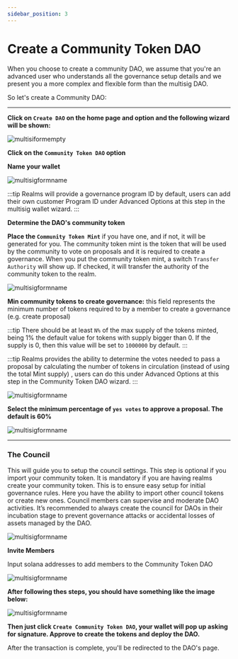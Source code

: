 ```yaml
---
sidebar_position: 3
---
```


# Create a Community Token DAO

When you choose to create a community DAO, we assume that you're an advanced user who understands all the governance setup details and we present you a more complex and flexible form than the multisig DAO.

So let's create a Community DAO:

---

**Click on `Create DAO` on the home page and option and the following wizard will be shown:**

![multisiformempty](https://user-images.githubusercontent.com/22420711/178862160-75a2bd5a-133e-47a2-a487-9b7ad6f66137.png)

**Click on the `Community Token DAO` option**

**Name your wallet**

![multisigformname](https://user-images.githubusercontent.com/22420711/179025138-518b96aa-64cb-430f-a597-7ba22a369bb8.png)

:::tip
Realms will provide a governance program ID by default, users can add their own customer Program ID under Advanced Options at this step in the multisig wallet wizard.
:::

**Determine the DAO's community token**

**Place the `Community Token Mint`** if you have one, and if not, it will be generated for you. The community token mint is the token that will be used by the community to vote on proposals and it is required to create a governance.
    When you put the community token mint, a switch `Transfer Authority` will show up. If checked, it will transfer the authority of the community token to the realm.

![multisigformname](https://user-images.githubusercontent.com/22420711/179033113-bfb2f48a-f1c8-403d-9c35-07b3029dbd4c.png)

**Min community tokens to create governance:** this field represents the minimum number of tokens required to by a member to create a governance (e.g. create proposal)

:::tip
There should be at least `N%` of the max supply of the tokens minted, being 1% the default value for tokens with supply bigger than 0. If the supply is 0, then this value will be set to `1000000` by default.
:::

:::tip
Realms provides the ability to determine the votes needed to pass a proposal by calculating the number of tokens in circulation (instead of using the total Mint supply) , users can do this under Advanced Options at this step in the Community Token DAO wizard.
:::

![multisigformname](https://user-images.githubusercontent.com/22420711/179033254-4917cd81-c931-40bb-9858-1a01a1cb917e.png)

**Select the minimum percentage of `yes votes` to approve a proposal. The default is 60%**

![multisigformname](https://user-images.githubusercontent.com/22420711/179034017-03bd93cf-2c46-4601-9af9-6cb4e8c9489d.png)

---

### The Council

This will guide you to setup the council settings. This step is optional if you import your community token. It is mandatory if you are having realms create your community token. This is to ensure easy setup for initial governance rules. Here you have the ability to import other council tokens or create new ones. Council members can supervise and moderate DAO activities. It’s recommended to always create the council for DAOs in their incubation stage to prevent governance attacks or accidental losses of assets managed by the DAO.

![multisigformname](https://user-images.githubusercontent.com/22420711/179035193-1a3cca8e-4c23-469b-9cd0-a8132ac6c32c.png)

**Invite Members**

Input solana addresses to add members to the Community Token DAO

![multisigformname](https://user-images.githubusercontent.com/22420711/179035734-95c36450-c0c9-416d-9947-a40c715b43fa.png)

**After following thes steps, you should have something like the image below:**

![multisigformname](https://user-images.githubusercontent.com/22420711/179036613-8f6431f2-0943-411c-bb73-30c91bd3ee7d.png)

**Then just click `Create Community Token DAO`, your wallet will pop up asking for signature. Approve to create the tokens and deploy the DAO.**

After the transaction is complete, you'll be redirected to the DAO's page.
